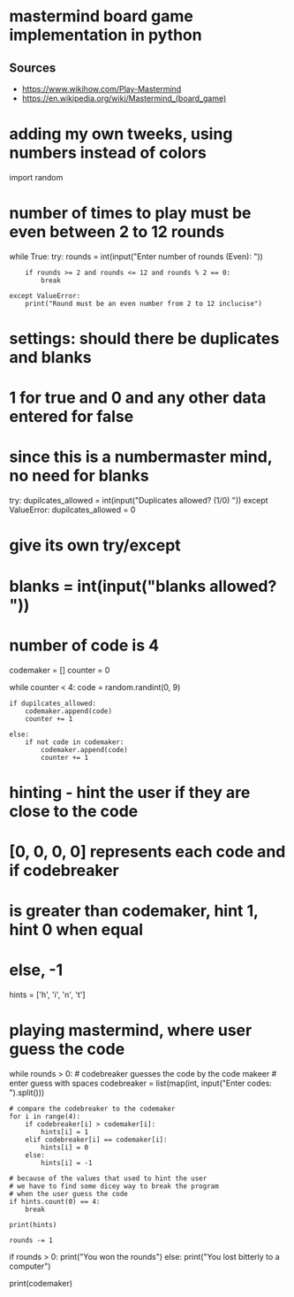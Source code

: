 # mastermind board game implementation in python

## Sources
- https://www.wikihow.com/Play-Mastermind
- https://en.wikipedia.org/wiki/Mastermind_(board_game)


# adding my own tweeks, using numbers instead of colors
import random

# number of times to play must be even between 2 to 12 rounds
while True:
    try:
        rounds = int(input("Enter number of rounds (Even): "))

        if rounds >= 2 and rounds <= 12 and rounds % 2 == 0:
            break

    except ValueError:
        print("Round must be an even number from 2 to 12 inclucise")


# settings: should there be duplicates and blanks
# 1 for true and 0 and any other data entered for false
# since this is a numbermaster mind, no need for blanks
try:
    dupilcates_allowed = int(input("Duplicates allowed? (1/0) "))
except ValueError:
    dupilcates_allowed = 0


# give its own try/except
# blanks = int(input("blanks allowed? "))


# number of code is 4
codemaker = []
counter = 0

while counter < 4:
    code = random.randint(0, 9)

    if dupilcates_allowed:
        codemaker.append(code)
        counter += 1

    else:
        if not code in codemaker:
            codemaker.append(code)
            counter += 1


# hinting - hint the user if they are close to the code
# [0, 0, 0, 0] represents each code and if codebreaker
# is greater than codemaker, hint 1, hint 0 when equal
# else, -1
hints = ['h', 'i', 'n', 't']


# playing mastermind, where user guess the code
while rounds > 0:
    # codebreaker guesses the code by the code makeer
    # enter guess with spaces
    codebreaker = list(map(int, input("Enter codes: ").split()))

    # compare the codebreaker to the codemaker
    for i in range(4):
        if codebreaker[i] > codemaker[i]:
            hints[i] = 1
        elif codebreaker[i] == codemaker[i]:
            hints[i] = 0
        else:
            hints[i] = -1

    # because of the values that used to hint the user
    # we have to find some dicey way to break the program
    # when the user guess the code
    if hints.count(0) == 4:
        break

    print(hints)

    rounds -= 1

if rounds > 0:
    print("You won the rounds")
else:
    print("You lost bitterly to a computer")

print(codemaker)
